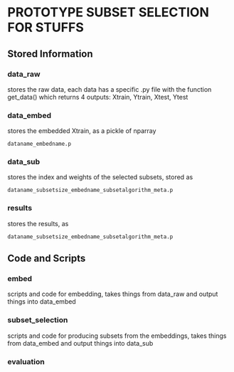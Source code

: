 # PROTOTYPE SUBSET SELECTION FOR STUFFS

## Stored Information

### data\_raw
stores the raw data, each data has a specific .py file with the function get\_data() which returns 4 outputs: Xtrain, Ytrain, Xtest, Ytest

### data\_embed
stores the embedded Xtrain, as a pickle of nparray

    dataname_embedname.p

### data\_sub
stores the index and weights of the selected subsets, stored as

    dataname_subsetsize_embedname_subsetalgorithm_meta.p

### results
stores the results, as

    dataname_subsetsize_embedname_subsetalgorithm_meta.p

## Code and Scripts

### embed
scripts and code for embedding, takes things from data\_raw and output things into data\_embed

### subset\_selection
scripts and code for producing subsets from the embeddings, takes things from data\_embed and output things into data\_sub

### evaluation
